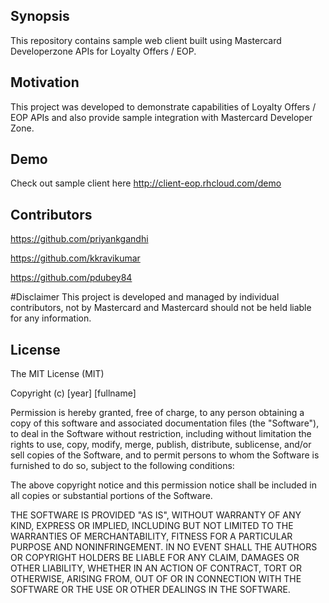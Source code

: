 ## Synopsis
This repository contains sample web client built using Mastercard Developerzone APIs for Loyalty Offers / EOP.

## Motivation
This project was developed to demonstrate capabilities of Loyalty Offers / EOP APIs and also provide sample integration with Mastercard Developer Zone.

## Demo
Check out sample client here http://client-eop.rhcloud.com/demo

## Contributors
https://github.com/priyankgandhi

https://github.com/kkravikumar

https://github.com/pdubey84


#Disclaimer
This project is developed and managed by individual contributors, not by Mastercard and Mastercard should not be held liable for any information.

## License
The MIT License (MIT)

Copyright (c) [year] [fullname]

Permission is hereby granted, free of charge, to any person obtaining a copy
of this software and associated documentation files (the "Software"), to deal
in the Software without restriction, including without limitation the rights
to use, copy, modify, merge, publish, distribute, sublicense, and/or sell
copies of the Software, and to permit persons to whom the Software is
furnished to do so, subject to the following conditions:

The above copyright notice and this permission notice shall be included in all
copies or substantial portions of the Software.

THE SOFTWARE IS PROVIDED "AS IS", WITHOUT WARRANTY OF ANY KIND, EXPRESS OR
IMPLIED, INCLUDING BUT NOT LIMITED TO THE WARRANTIES OF MERCHANTABILITY,
FITNESS FOR A PARTICULAR PURPOSE AND NONINFRINGEMENT. IN NO EVENT SHALL THE
AUTHORS OR COPYRIGHT HOLDERS BE LIABLE FOR ANY CLAIM, DAMAGES OR OTHER
LIABILITY, WHETHER IN AN ACTION OF CONTRACT, TORT OR OTHERWISE, ARISING FROM,
OUT OF OR IN CONNECTION WITH THE SOFTWARE OR THE USE OR OTHER DEALINGS IN THE
SOFTWARE.
